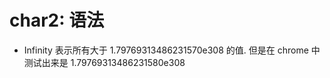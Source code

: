 

# char2: 语法

- Infinity 表示所有大于 1.79769313486231570e308 的值. 但是在 chrome 中测试出来是 1.79769313486231580e308